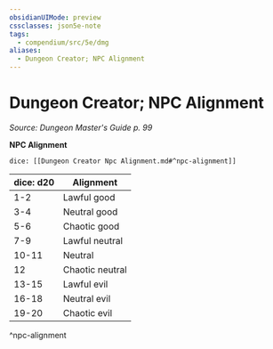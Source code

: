 ```yaml
---
obsidianUIMode: preview
cssclasses: json5e-note
tags:
  - compendium/src/5e/dmg
aliases:
  - Dungeon Creator; NPC Alignment
---
```

# Dungeon Creator; NPC Alignment
*Source: Dungeon Master's Guide p. 99* 

**NPC Alignment**

`dice: [[Dungeon Creator Npc Alignment.md#^npc-alignment]]`

| dice: d20 | Alignment |
|-----------|-----------|
| 1-2 | Lawful good |
| 3-4 | Neutral good |
| 5-6 | Chaotic good |
| 7-9 | Lawful neutral |
| 10-11 | Neutral |
| 12 | Chaotic neutral |
| 13-15 | Lawful evil |
| 16-18 | Neutral evil |
| 19-20 | Chaotic evil |
^npc-alignment
